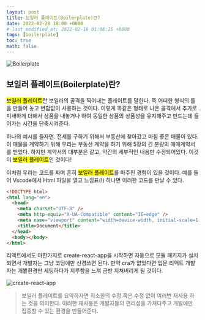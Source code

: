 ```yaml
---
layout: post
title: 보일러 플레이트(Boilerplate)란?
date: 2022-02-28 18:00 +0800
# last_modified_at: 2022-02-16 01:08:25 +0800
tags: [boilerplate]
toc: true
math: false
---
```


![Boilerplate](https://c8.alamy.com/comp/C216T5/steam-locomotive-boiler-under-repair-with-fire-tubes-removed-and-front-C216T5.jpg)

## 보일러 플레이트(Boilerplate)란?

<mark>보일러 플레이트</mark>란 보일러의 골격을 찍어내는 플레이트를 말한다. 즉 어떠한 형식의 틀을 만들어 놓고 변함없이 사용하는 것이다. 이렇게 똑같은 형태로 나온 골격에서 추가로 미세하게 더해서 상품을 내놓거나 하여 동일한 상품의 상품성을 유지해주고 만드는데 들어가는 시간을 단축시켜준다.

하나의 예시를 들자면. 전세를 구하기 위해서 부동산에 찾아갔고 마침 좋은 매물이 있다. 이 매물을 계약하기 위해 우리는 부동산 계약을 하기 위해 5장의 긴 분량의 매매계약서를 받았다. 하지만 계약서의 대부분은 같고, 약간의 세부적인 내용만 수정되어있다. 이것이 <mark>보일러 플레이트</mark>인 것이다!

이처럼 우리는 코드를 짜며 흔히 <mark>보일러 플레이트</mark>를 마주친 경험이 있을 것이다. 예를 들어 Vscode에서 Html 파일을 열고 느낌표(!) 하나면 이러한 코드를 만날 수 있다.

```html
<!DOCTYPE html>
<html lang="en">
  <head>
    <meta charset="UTF-8" />
    <meta http-equiv="X-UA-Compatible" content="IE=edge" />
    <meta name="viewport" content="width=device-width, initial-scale=1.0" />
    <title>Document</title>
  </head>
  <body></body>
</html>
```

리액트에서도 마찬가지로 create-react-app을 시작하면 자동으로 모듈 패키지가 설치되면서 개발자는 그냥 코딩에만 신경쓰면 된다. 만약 cra가 없었다면 입문 리액트 개발자는 개봘환경만 세팅하다가 지루함을 느껴 금방 지쳐버리게 될 것이다.

![create-react-app](https://miro.medium.com/max/696/0*-hl5tR5sBHW-ME7d)

> 보일러 플레이트를 요약하자면 최소한의 수정 혹은 수정 없이 여러번 재사용 하는 것을 의미한다. 이러한 재사용은 개발자들의 편리성을 가져다주고 개발에만 집중할 수 있는 환경을 만들어준다.
